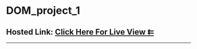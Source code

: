 # DOM_project_1

## Hosted Link: [Click Here For Live View **⇇**](https://mayankkatheriya.github.io/DOM_project_1/)
---

